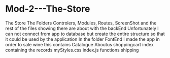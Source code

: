 # Mod-2---The-Store
The Store
The Folders Controlers, Modules, Routes, ScreenShot and the rest of the files showing there are about with the backEnd 
Unfortunately I can not connect from app to database
but create the entire structure so that it could be used by the application
In the folder FontEnd I made the app in order to sale wine 
this contains
Catalogue
Aboutus
shoppingcart
index containing the records
myStyles.css
index.js functions
shipping
